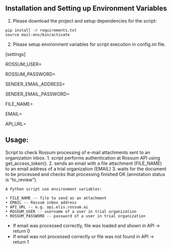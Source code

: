 ## Installation and Setting up Environment Variables

1. Please download the project and setup dependencies for the script:

```
pip install -r requirements.txt
source mail-env/bin/activate
```

2. Please setup environment variables for script execution in config.ini file.

[settings]

ROSSUM_USER=

ROSSUM_PASSWORD=

SENDER_EMAIL_ADDRESS=

SENDER_EMAIL_PASSWORD=

FILE_NAME=

EMAIL=

API_URL=

## Usage:
Script to check Rossum processing of e-mail attachments sent to an organization inbox.
    1. script performs authentication at Rossum API using get_access_token().
    2. sends an email with a file attachment (FILE_NAME) to an email address of a trial organization (EMAIL)
    3. waits for the document to be processed and checks that processing finished OK (annotation status is “to_review”).

    A Python script use environment variables:

    • FILE_NAME -- file to send as an attachment
    • EMAIL -- Rossum inbox address
    • API_URL -- e.g. api.elis.rossum.ai
    • ROSSUM_USER -- username of a user in trial organization
    • ROSSUM_PASSWORD -- password of a user in trial organization

* If email was processed correctly, file was loaded and shown in API -> return 0
* If email was not processed correctly or file was not found in API -> return 1
